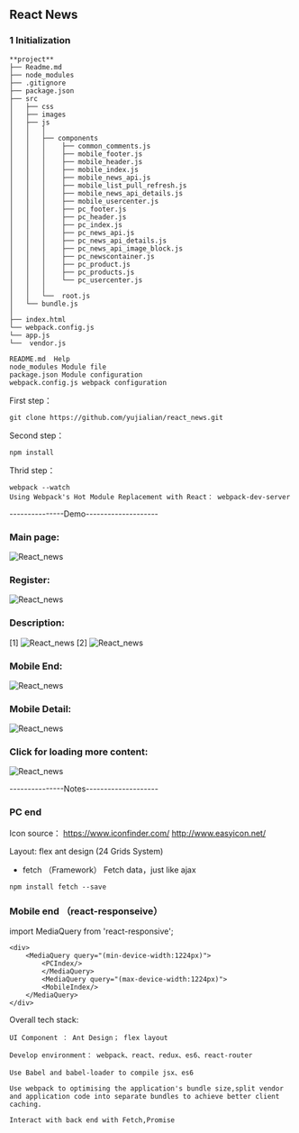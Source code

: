 ## React News

### 1 Initialization
```
**project**
├── Readme.md
├── node_modules
├── .gitignore
├── package.json
├── src
│   ├── css
│   ├── images
│   ├── js
│   │   │
│   │	├── components
│   │   │    ├── common_comments.js
│   │   │    ├── mobile_footer.js
│   │   │    ├── mobile_header.js
│   │   │    ├── mobile_index.js
│   │   │    ├── mobile_news_api.js
│   │   │    ├── mobile_list_pull_refresh.js
│   │   │    ├── mobile_news_api_details.js
│   │   │    ├── mobile_usercenter.js
│   │   │    ├── pc_footer.js
│   │   │    ├── pc_header.js
│   │   │    ├── pc_index.js
│   │   │    ├── pc_news_api.js
│   │   │    ├── pc_news_api_details.js
│   │   │    ├── pc_news_api_image_block.js
│   │   │    ├── pc_newscontainer.js
│   │   │    ├── pc_product.js
│   │   │    ├── pc_products.js
│   │   │    └── pc_usercenter.js
│   │   │
│   │   └──  root.js
│	└── bundle.js
│
├── index.html
└── webpack.config.js
└── app.js
└──  vendor.js
```
```
README.md  Help
node_modules Module file
package.json Module configuration
webpack.config.js webpack configuration
```

First step：
```
git clone https://github.com/yujialian/react_news.git
```
Second step：
```
npm install
```
Thrid step：
```
webpack --watch
Using Webpack's Hot Module Replacement with React： webpack-dev-server
```
---------------Demo--------------------

### Main page:

![React_news](https://s3.amazonaws.com/poly-screenshots.angel.co/Project/46/675944/02663dfc588078eb04a1653c5cd106b3-original.png)

### Register:

![React_news](https://s3.amazonaws.com/poly-screenshots.angel.co/Project/46/675944/48c4b98ad0a3bed6a6088c05e5ca3dc5-original.png)

### Description:
[1]
![React_news](https://s3.amazonaws.com/poly-screenshots.angel.co/Project/46/675944/1247f393ac28c431f8a49d97feb64f5a-original.png)
[2]
![React_news](https://s3.amazonaws.com/poly-screenshots.angel.co/Project/46/675944/6165055a16b52b9a5e2be08edcb10bd8-original.png)

### Mobile End:

![React_news](https://s3.amazonaws.com/poly-screenshots.angel.co/Project/46/675944/f7466362109efbc1f43aa4ac70ddb374-original.png)

### Mobile Detail:

![React_news](https://s3.amazonaws.com/poly-screenshots.angel.co/Project/46/675944/329043b493d5f6350a8b7ffc06b81a7a-original.png)

### Click for loading more content:

![React_news](https://s3.amazonaws.com/poly-screenshots.angel.co/Project/46/675944/c85c3c737a18c5525bf5c6dd2014819b-original.png)

---------------Notes--------------------

### PC end
Icon source：
https://www.iconfinder.com/
http://www.easyicon.net/

Layout: flex  ant design (24 Grids System)

- fetch （Framework）
Fetch data，just like ajax
```
npm install fetch --save

```

### Mobile end （react-responseive）
import MediaQuery from 'react-responsive';

```
<div>
	<MediaQuery query="(min-device-width:1224px)">
		<PCIndex/>
		</MediaQuery>
		<MediaQuery query="(max-device-width:1224px)">
		<MobileIndex/>
	</MediaQuery>
</div>
```


Overall tech stack:  

```
UI Component ： Ant Design； flex layout  

Develop environment： webpack、react、redux、es6、react-router  

Use Babel and babel-loader to compile jsx、es6  

Use webpack to optimising the application's bundle size,split vendor and application code into separate bundles to achieve better client caching.  

Interact with back end with Fetch,Promise  
```



